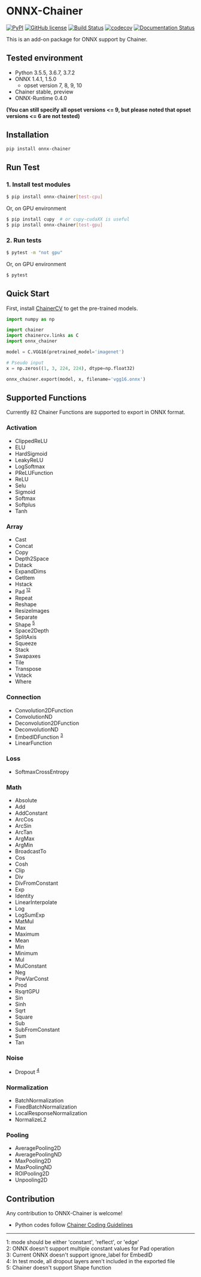 # ONNX-Chainer
[![PyPI](https://img.shields.io/pypi/v/onnx-chainer.svg)](https://pypi.org/project/onnx-chainer/)
[![GitHub license](https://img.shields.io/github/license/chainer/onnx-chainer.svg)](https://github.com/chainer/onnx-chainer)
[![Build Status](https://travis-ci.org/chainer/onnx-chainer.svg?branch=master)](https://travis-ci.org/chainer/onnx-chainer)
[![codecov](https://codecov.io/gh/chainer/onnx-chainer/branch/master/graph/badge.svg)](https://codecov.io/gh/chainer/onnx-chainer)
[![Documentation Status](https://readthedocs.org/projects/onnx-chainer/badge/?version=latest)](https://onnx-chainer.readthedocs.io/en/latest/?badge=latest)

This is an add-on package for ONNX support by Chainer.

## Tested environment

- Python 3.5.5, 3.6.7, 3.7.2
- ONNX 1.4.1, 1.5.0
    - opset version 7, 8, 9, 10
- Chainer stable, preview
- ONNX-Runtime 0.4.0

**(You can still specify all opset versions <= 9, but please noted that opset versions <= 6 are not tested)**

## Installation

```bash
pip install onnx-chainer
```

## Run Test

### 1. Install test modules

```bash
$ pip install onnx-chainer[test-cpu]
```

Or, on GPU environment

```bash
$ pip install cupy  # or cupy-cudaXX is useful
$ pip install onnx-chainer[test-gpu]
```

### 2. Run tests

```bash
$ pytest -m "not gpu"
```

Or, on GPU environment

```bash
$ pytest
```


## Quick Start

First, install [ChainerCV](https://github.com/chainer/chainercv) to get the pre-trained models.

```python
import numpy as np

import chainer
import chainercv.links as C
import onnx_chainer

model = C.VGG16(pretrained_model='imagenet')

# Pseudo input
x = np.zeros((1, 3, 224, 224), dtype=np.float32)

onnx_chainer.export(model, x, filename='vgg16.onnx')
```


## Supported Functions

Currently 82 Chainer Functions are supported to export in ONNX format.

### Activation

- ClippedReLU
- ELU
- HardSigmoid
- LeakyReLU
- LogSoftmax
- PReLUFunction
- ReLU
- Selu
- Sigmoid
- Softmax
- Softplus
- Tanh

### Array

- Cast
- Concat
- Copy
- Depth2Space
- Dstack
- ExpandDims
- GetItem
- Hstack
- Pad <sup>[1](#pad1)</sup><sup>[2](#pad2)</sup>
- Repeat
- Reshape
- ResizeImages
- Separate
- Shape <sup>[5](#shape1)</sup>
- Space2Depth
- SplitAxis
- Squeeze
- Stack
- Swapaxes
- Tile
- Transpose
- Vstack
- Where

### Connection

- Convolution2DFunction
- ConvolutionND
- Deconvolution2DFunction
- DeconvolutionND
- EmbedIDFunction <sup>[3](#embed1)</sup>
- LinearFunction

### Loss

- SoftmaxCrossEntropy

### Math

- Absolute
- Add
- AddConstant
- ArcCos
- ArcSin
- ArcTan
- ArgMax
- ArgMin
- BroadcastTo
- Cos
- Cosh
- Clip
- Div
- DivFromConstant
- Exp
- Identity
- LinearInterpolate
- Log
- LogSumExp
- MatMul
- Max
- Maximum
- Mean
- Min
- Minimum
- Mul
- MulConstant
- Neg
- PowVarConst
- Prod
- RsqrtGPU
- Sin
- Sinh
- Sqrt
- Square
- Sub
- SubFromConstant
- Sum
- Tan

### Noise

- Dropout <sup>[4](#dropout1)</sup>

### Normalization

- BatchNormalization
- FixedBatchNormalization
- LocalResponseNormalization
- NormalizeL2

### Pooling

- AveragePooling2D
- AveragePoolingND
- MaxPooling2D
- MaxPoolingND
- ROIPooling2D
- Unpooling2D


## Contribution

Any contribution to ONNX-Chainer is welcome!

- Python codes follow [Chainer Coding Guidelines](https://docs.chainer.org/en/stable/contribution.html#coding-guidelines)

---

<a name="pad1">1</a>: mode should be either 'constant', 'reflect', or 'edge'<br />
<a name="pad2">2</a>: ONNX doesn't support multiple constant values for Pad operation<br />
<a name="embed1">3</a>: Current ONNX doesn't support ignore_label for EmbedID<br />
<a name="dropout1">4</a>: In test mode, all dropout layers aren't included in the exported file<br />
<a name="shape1">5</a>: Chainer doesn't support Shape function<br />

